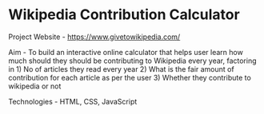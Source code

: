 # Wikipedia Contribution Calculator

Project Website - https://www.givetowikipedia.com/

Aim - To build an interactive online calculator that helps user learn how much should they should be contributing to Wikipedia every year, factoring in 
      1) No of articles they read every year
      2) What is the fair amount of contribution for each article as per the user
      3) Whether they contribute to wikipedia or not
      
Technologies - HTML, CSS, JavaScript
